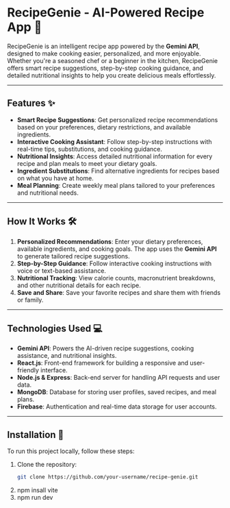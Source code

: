 # RecipeGenie - AI-Powered Recipe App 🍳

RecipeGenie is an intelligent recipe app powered by the **Gemini API**, designed to make cooking easier, personalized, and more enjoyable. Whether you're a seasoned chef or a beginner in the kitchen, RecipeGenie offers smart recipe suggestions, step-by-step cooking guidance, and detailed nutritional insights to help you create delicious meals effortlessly.

---

## Features ✨

- **Smart Recipe Suggestions**: Get personalized recipe recommendations based on your preferences, dietary restrictions, and available ingredients.
- **Interactive Cooking Assistant**: Follow step-by-step instructions with real-time tips, substitutions, and cooking guidance.
- **Nutritional Insights**: Access detailed nutritional information for every recipe and plan meals to meet your dietary goals.
- **Ingredient Substitutions**: Find alternative ingredients for recipes based on what you have at home.
- **Meal Planning**: Create weekly meal plans tailored to your preferences and nutritional needs.

---

## How It Works 🛠️

1. **Personalized Recommendations**: Enter your dietary preferences, available ingredients, and cooking goals. The app uses the **Gemini API** to generate tailored recipe suggestions.
2. **Step-by-Step Guidance**: Follow interactive cooking instructions with voice or text-based assistance.
3. **Nutritional Tracking**: View calorie counts, macronutrient breakdowns, and other nutritional details for each recipe.
4. **Save and Share**: Save your favorite recipes and share them with friends or family.

---

## Technologies Used 💻

- **Gemini API**: Powers the AI-driven recipe suggestions, cooking assistance, and nutritional insights.
- **React.js**: Front-end framework for building a responsive and user-friendly interface.
- **Node.js & Express**: Back-end server for handling API requests and user data.
- **MongoDB**: Database for storing user profiles, saved recipes, and meal plans.
- **Firebase**: Authentication and real-time data storage for user accounts.

---

## Installation 🚀

To run this project locally, follow these steps:

1. Clone the repository:
   ```bash
   git clone https://github.com/your-username/recipe-genie.git
2. npm insall vite
3. npm run dev
